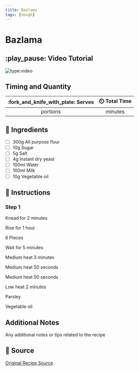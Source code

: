 ```yaml
---
title: Bazlama
tags: [dough]
---
```


# Bazlama

## :play_pause: Video Tutorial
![type:video](https://www.youtube.com/embed/TRgG_GvWV24?si=NqW0OqYQppRqzBLM)


## Timing and Quantity
| :fork_and_knife_with_plate: Serves | :timer_clock: Total Time |
|:----------------------------------:|:-----------------------: |
|  portions |  minutes |

## :salt: Ingredients
- [ ] 300g All purpose flour
- [ ] 10g Sugar
- [ ] 5g Salt
- [ ] 4g Instant dry yeast
- [ ] 100ml Water
- [ ] 100ml Milk
- [ ] 10g Vegetable oil

## :pencil: Instructions

### Step 1

Knead for 2 minutes

Rise for 1 hour

6 Pieces

Wait for 5 minutes

Medium heat 3 minutes

Medium heat 50 seconds

Medium heat 50 seconds

Low heat 2 minutes

Parsley

Vegetable oil


## Additional Notes
Any additional notes or tips related to the recipe

## :link: Source
[Original Recipe Source](https://youtu.be/TRgG_GvWV24?si=NqW0OqYQppRqzBLM)
